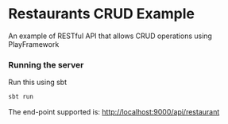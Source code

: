 # Restaurants CRUD Example

An example of RESTful API that allows CRUD operations using PlayFramework

### Running the server

Run this using sbt

```bash
sbt run
```

The end-point supported is: <http://localhost:9000/api/restaurant>
